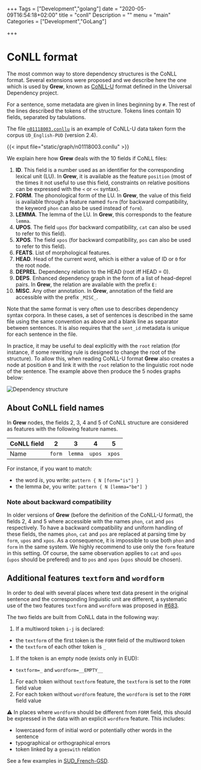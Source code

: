 +++
Tags = ["Development","golang"]
date = "2020-05-09T16:54:18+02:00"
title = "conll"
Description = ""
menu = "main"
Categories = ["Development","GoLang"]

+++

# CoNLL format

The most common way to store dependency structures is the CoNLL format.
Several extensions were proposed and we describe here the one which is used by **Grew**, known as [CoNLL-U](http://universaldependencies.org/format.html) format defined in the Universal Dependency project.

For a sentence, some metadata are given in lines beginning by `#`.
The rest of the lines described the tokens of the structure.
Tokens lines contain 10 fields, separated by tabulations.

The file [`n01118003.conllu`](/graph/n01118003.conllu) is an example of CoNLL-U data taken form the corpus `UD_English-PUD` (version 2.4).

{{< input file="static/graph/n01118003.conllu" >}}

We explain here how **Grew** deals with the 10 fields if CoNLL files:

1. **ID**. This field is a number used as an identifier for the corresponding lexical unit (LU).
In **Grew**, it is available as the feature `position` (most of the times it not useful to use this field, constraints on relative positions can be  expressed with the `<` or `<<` syntax).
2. **FORM**. The phonological form of the LU.
In **Grew**, the value of this field is available through a feature named `form`
(for backward compatibility, the keyword `phon` can also be used instead of `form`).
3. **LEMMA**. The lemma of the LU. In **Grew**, this corresponds to the feature `lemma`.
4. **UPOS**. The field `upos` (for backward compatibility, `cat` can also be used to refer to this field).
5. **XPOS**. The field `xpos` (for backward compatibility, `pos` can also be used to refer to this field).
6. **FEATS**. List of morphological features.
7. **HEAD**. Head of the current word, which is either a value of ID or `0` for the root node.
8. **DEPREL**. Dependency relation to the HEAD (root iff HEAD = 0).
9. **DEPS**. Enhanced dependency graph in the form of a list of head-deprel pairs. In **Grew**, the relation are available with the prefix `E:`
10. **MISC**. Any other annotation. In **Grew**, annotation of the field are accessible with the prefix `_MISC_`.

Note that the same format is very often use to describes dependency syntax corpora.
In these cases, a set of sentences is described in the same file using the same convention as above and a blank line as separator between sentences.
It is also requires that the `sent_id` metadata is unique for each sentence in the file.

In practice, it may be useful to deal explicitly with the `root` relation (for instance, if some rewriting rule is designed to change the root of the structure).
To allow this, when reading CoNLL-U format **Grew** also creates a node at position `0` and link it with the `root` relation to the linguistic root node of the sentence.
The example above then produce the 5 nodes graphs below:

![Dependency structure](/graph/n01118003.svg)

## About CoNLL field names
In **Grew** nodes, the fields 2, 3, 4 and 5 of CoNLL structure are considered as features with the following feature names.

| CoNLL field     |    2   |    3    |    4   |    5   |
|-----------------|:------:|:-------:|:------:|:------:|
| Name            | `form` | `lemma` | `upos` | `xpos` |

For instance, if you want to match:

  * the word _is_, you write: `pattern { N [form="is"] }`
  * the lemma _be_, you write:  `pattern { N [lemma="be"] }`

### Note about backward compatibility
In older versions of **Grew** (before the definition of the CoNLL-U format), the fields 2, 4 and 5 where accessible with the names `phon`, `cat` and `pos` respectively.
To have a backward compatibility and uniform handling of these fields, the names `phon`, `cat` and `pos` are replaced at parsing time by `form`, `upos` and `xpos`.
As a consequence, it is impossible to use both `phon` and `form` in the same system.
We highly recommend to use only the `form` feature in this setting. Of course, the same observation applies to `cat` and `upos` (`upos` should be prefered) and to `pos` and `xpos` (`xpos` should be chosen).


## Additional features `textform` and `wordform`
In order to deal with several places where text data present in the original sentence and the corresponding linguistic unit are different, a systematic use of the two features `textform` and `wordform` was proposed in [#683](https://github.com/UniversalDependencies/docs/issues/683).

The two fields are built from CoNLL data in the following way:

 1. If a multiword token `i-j` is declared:
   * the `textform` of the first token is the `FORM` field of the multiword token
   * the `textform` of each other token is `_`
 1. If the token is an empty node (exists only in EUD):
   * `textform=_` and `wordform=__EMPTY__`
 1. For each token without `textform` feature, the `textform` is set to the `FORM` field value
 1. For each token without `wordform` feature, the `wordform` is set to the `FORM` field value

⚠️ In places where `wordform` should be different from `FORM` field, this should be expressed in the data with an explicit `wordform` feature.
This includes:

 * lowercased form of initial word or potentially other words in the sentence
 * typographical or orthographical errors
 * token linked by a `goeswith` relation

See a few examples in
<a href="http://match.grew.fr/?corpus=SUD_French-GSD@latest&custom=5e42842249c10" target=blank>SUD_French-GSD</a>.
